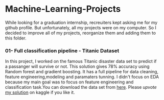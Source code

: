 # Machine-Learning-Projects
While looking for a graduation internship, recreuiters kept asking me for my github profile. But unfortunately, 
all my projects were on my computer. So I decided to improve all of my projects, reorganize them and adding them 
to this folder.

### 01- Full classification pipeline - Titanic Dataset
In this project, I worked on the famous Titanic disaster data set to predict if a passanger will survive or not. This solution gives 78% accuracy using Random forest
and gradient boosting. It has a full pipeline for data cleaning, feature engineering,modeling and paramaters tunning. I didn't focus on EDA because my main goal was 
to focus on feature engineering and classification task.You can download the data set from [here](https://www.kaggle.com/c/titanic/data). Please *upvote* 
[my solution](https://www.kaggle.com/c/titanic/discussion/233205) on kaggle if you like it.
